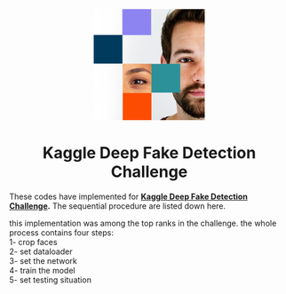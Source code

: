 <div align="center">
    <img src="/images/index.jpg" width="200">
</div>

<h1 align="center">Kaggle Deep Fake Detection Challenge</h1>


These codes have implemented for  **[Kaggle Deep Fake Detection Challenge](https://www.kaggle.com/c/deepfake-detection-challenge "Kaggle Deep Fake Detection Challenge").** 
The sequential procedure are listed down here.

this implementation was among the top ranks in the challenge. the whole process contains four steps: \
1- crop faces  \
2- set dataloader \
3- set the network \
4- train the model \
5- set testing situation

